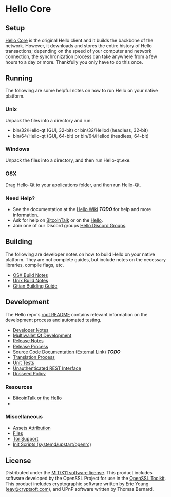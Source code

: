 Hello Core
=====================

Setup
---------------------
[Hello Core](http://Hello.network/wallet) is the original Hello client and it builds the backbone of the network. However, it downloads and stores the entire history of Hello transactions; depending on the speed of your computer and network connection, the synchronization process can take anywhere from a few hours to a day or more. Thankfully you only have to do this once.

Running
---------------------
The following are some helpful notes on how to run Hello on your native platform.

### Unix

Unpack the files into a directory and run:

- bin/32/Hello-qt (GUI, 32-bit) or bin/32/Hellod (headless, 32-bit)
- bin/64/Hello-qt (GUI, 64-bit) or bin/64/Hellod (headless, 64-bit)

### Windows

Unpack the files into a directory, and then run Hello-qt.exe.

### OSX

Drag Hello-Qt to your applications folder, and then run Hello-Qt.

### Need Help?

* See the documentation at the [Hello Wiki](https://en.bitcoin.it/wiki/Main_Page) ***TODO***
for help and more information.
* Ask for help on [BitcoinTalk]() or on the [Hello](http://Hello.network/).
* Join one of our Discord groups [Hello Discord Groups](https://discord.gg/UFhfxVv).

Building
---------------------
The following are developer notes on how to build Hello on your native platform. They are not complete guides, but include notes on the necessary libraries, compile flags, etc.

- [OSX Build Notes](build-osx.md)
- [Unix Build Notes](build-unix.md)
- [Gitian Building Guide](gitian-building.md)

Development
---------------------
The Hello repo's [root README](https://github.com/Hellocoin/Hello/blob/master/README.md) contains relevant information on the development process and automated testing.

- [Developer Notes](developer-notes.md)
- [Multiwallet Qt Development](multiwallet-qt.md)
- [Release Notes](release-notes.md)
- [Release Process](release-process.md)
- [Source Code Documentation (External Link)](https://dev.visucore.com/bitcoin/doxygen/) ***TODO***
- [Translation Process](translation_process.md)
- [Unit Tests](unit-tests.md)
- [Unauthenticated REST Interface](REST-interface.md)
- [Dnsseed Policy](dnsseed-policy.md)

### Resources

* [BitcoinTalk]() or the [Hello](http://Hello.network/)
* 

### Miscellaneous
- [Assets Attribution](assets-attribution.md)
- [Files](files.md)
- [Tor Support](tor.md)
- [Init Scripts (systemd/upstart/openrc)](init.md)

License
---------------------
Distributed under the [MIT/X11 software license](http://www.opensource.org/licenses/mit-license.php).
This product includes software developed by the OpenSSL Project for use in the [OpenSSL Toolkit](https://www.openssl.org/). This product includes
cryptographic software written by Eric Young ([eay@cryptsoft.com](mailto:eay@cryptsoft.com)), and UPnP software written by Thomas Bernard.
